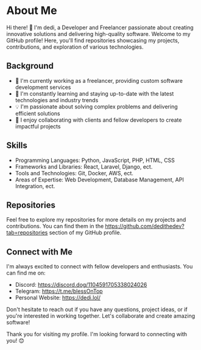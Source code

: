 # About Me

Hi there! 👋 I'm dedi, a Developer and Freelancer passionate about creating innovative solutions and delivering high-quality software. Welcome to my GitHub profile! Here, you'll find repositories showcasing my projects, contributions, and exploration of various technologies.

## Background

- 🔭 I'm currently working as a freelancer, providing custom software development services
- 🌱 I'm constantly learning and staying up-to-date with the latest technologies and industry trends
- 💡 I'm passionate about solving complex problems and delivering efficient solutions
- 👯 I enjoy collaborating with clients and fellow developers to create impactful projects

## Skills

- Programming Languages: Python, JavaScript, PHP, HTML, CSS
- Frameworks and Libraries: React, Laravel, Django, ect.
- Tools and Technologies: Git, Docker, AWS, ect.
- Areas of Expertise: Web Development, Database Management, API Integration, ect.

## Repositories

Feel free to explore my repositories for more details on my projects and contributions. You can find them in the https://github.com/dedithedev?tab=repositories section of my GitHub profile.

## Connect with Me

I'm always excited to connect with fellow developers and enthusiasts. You can find me on:

- Discord: https://discord.dog/1104591705338024026
- Telegram: https://t.me/blessOnTop
- Personal Website: https://dedi.lol/

Don't hesitate to reach out if you have any questions, project ideas, or if you're interested in working together. Let's collaborate and create amazing software!

Thank you for visiting my profile. I'm looking forward to connecting with you! 😊
